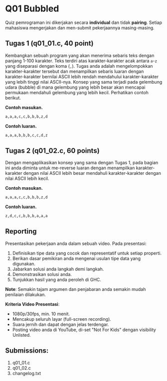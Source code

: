 # Q01 Bubbled
Quiz pemrograman ini dikerjakan secara **individual** dan tidak **pairing**. Setiap mahasiswa mengerjakan dan men-submit pekerjaannya masing-masing.

## Tugas 1 (q01_01.c, 40 point)

Kembangkan sebuah program yang akan menerima sebaris teks dengan panjang 1-100 karakter. Teks terdiri atas karakter-karakter acak antara ```a```-```z``` yang diseparasi dengan koma (```,```). Tugas anda adalah mengelompokkan karakter-karakter tersebut dan menampilkan sebaris luaran dengan karakter-karakter bernilai ASCII lebih rendah mendahului karakter-karakter yang lebih tinggi nilai ASCII-nya. Konsep yang sama terjadi pada gelembung udara (bubble) di mana gelembung yang lebih besar akan mencapai permukaan mendahuli gelembung yang lebih kecil. Perhatikan contoh berikut.

**Contoh masukan.**
```bash
a,a,a,c,c,b,b,b,z,d

```

**Contoh luaran.**
```bash
a,a,a,b,b,b,c,c,d,z

```

## Tugas 2 (q01_02.c, 60 points)

Dengan mengaplikasikan konsep yang sama dengan Tugas 1, pada bagian ini anda diminta untuk me-reverse luaran dengan menampilkan karakter-karakter dengan nilai ASCII lebih besar mendahuli karakter-karakter dengan nilai ASCII lebih kecil.

**Contoh masukan.**
```bash
a,a,a,c,c,b,b,b,z,d

```

**Contoh luaran.**
```bash
z,d,c,c,b,b,b,a,a,a

```

## Reporting

Presentasikan pekerjaan anda dalam sebuah video. Pada presentasi:
1. Definisikan tipe data yang cocok dan representatif untuk setiap properti.
2. Berikan dasar pemikiran anda mengenai usulan tipe data yang digunakan.
3. Jabarkan solusi anda langkah demi langkah.
4. Demonstrasikan solusi anda.
5. Tunjukkan hasil yang anda peroleh di GHC.

**Note**: Semakin tajam argumen dan penjabaran anda semakin mudah penilaian dilakukan.

**Kriteria Video Presentasi**:
+ 1080p/30fps, min. 10 menit.
+ Mencakup seluruh layar (full-screen recording).
+ Suara jernih dan dapat dengan jelas terdengar.
+ Posting video anda di YouTube, di-set "Not For Kids" dengan visibility Unlisted.

## Submissions:

1. q01_01.c
2. q01_02.c
3. changelog.txt

